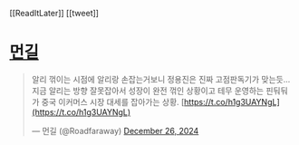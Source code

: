 [[ReadItLater]] [[tweet]]

# [먼길](https://twitter.com/Roadfaraway/status/1872176980889927832)

> 알리 꺾이는 시점에 알리랑 손잡는거보니 정용진은 진짜 고점판독기가 맞는듯... 지금 알리는 방향 잘못잡아서 성장이 완전 꺾인 상황이고 테무 운영하는 핀둬둬가 중국 이커머스 시장 대세를 잡아가는 상황. [https://t.co/h1g3UAYNgL](https://t.co/h1g3UAYNgL)
> 
> — 먼길 (@Roadfaraway) [December 26, 2024](https://twitter.com/Roadfaraway/status/1872176980889927832?ref_src=twsrc%5Etfw)